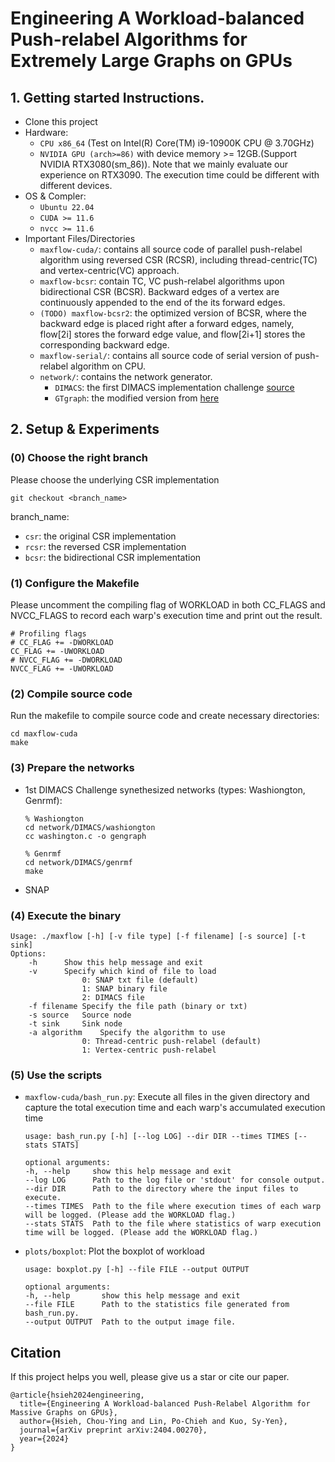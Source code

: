 # Engineering A Workload-balanced Push-relabel Algorithms for Extremely Large Graphs on GPUs

## 1. Getting started Instructions.
- Clone this project
- Hardware:
    - `CPU x86_64` (Test on Intel(R) Core(TM) i9-10900K CPU @ 3.70GHz)
    - `NVIDIA GPU (arch>=86)` with device memory >= 12GB.(Support NVIDIA RTX3080(sm_86)). Note that we mainly evaluate our experience on RTX3090. The execution time could be different with different devices.
- OS & Compler:
    - `Ubuntu 22.04`
    - `CUDA >= 11.6`
    - `nvcc >= 11.6` 
- Important Files/Directories
    - `maxflow-cuda/`: contains all source code of parallel push-relabel algorithm using reversed CSR (RCSR), including thread-centric(TC) and vertex-centric(VC) approach.
    - `maxflow-bcsr`: contain TC, VC push-relabel algorithms upon bidirectional CSR (BCSR). Backward edges of a vertex are continuously appended to the end of the its forward edges.
    - `(TODO) maxflow-bcsr2`: the optimized version of BCSR, where the backward edge is placed right after a forward edges, namely, flow[2i] stores the forward edge value, and flow[2i+1] stores the corresponding backward edge.
    - `maxflow-serial/`: contains all source code of serial version of push-relabel algorithm on CPU.
    - `network/`: contains the network generator.
        - `DIMACS`: the first DIMACS implementation challenge [source](http://archive.dimacs.rutgers.edu/pub/netflow/)
        - `GTgraph`: the modified version from [here](https://www.cse.psu.edu/~kxm85/software/GTgraph/)

## 2. Setup & Experiments

### (0) Choose the right branch
Please choose the underlying CSR implementation
```
git checkout <branch_name>
```
branch_name:
* `csr`: the original CSR implementation
* `rcsr`: the reversed CSR implementation
* `bcsr`: the bidirectional CSR implementation

### (1) Configure the Makefile
Please uncomment the compiling flag of WORKLOAD in both CC_FLAGS and NVCC_FLAGS to record each warp's execution time and print out the result.
```
# Profiling flags
# CC_FLAG += -DWORKLOAD
CC_FLAG += -UWORKLOAD
# NVCC_FLAG += -DWORKLOAD
NVCC_FLAG += -UWORKLOAD
```

### (2) Compile source code
Run the makefile to compile source code and create necessary directories:
```
cd maxflow-cuda
make
```

### (3) Prepare the networks

* 1st DIMACS Challenge synethesized networks (types: Washiongton, Genrmf):
    ```
    % Washiongton
    cd network/DIMACS/washiongton
    cc washington.c -o gengraph

    % Genrmf
    cd network/DIMACS/genrmf
    make
    ```


* SNAP


### (4) Execute the binary
```
Usage: ./maxflow [-h] [-v file type] [-f filename] [-s source] [-t sink]
Options:
	-h		Show this help message and exit
	-v		Specify which kind of file to load
				0: SNAP txt file (default)
				1: SNAP binary file
				2: DIMACS file
	-f filename	Specify the file path (binary or txt)
	-s source	Source node
	-t sink		Sink node
	-a algorithm	Specify the algorithm to use
				0: Thread-centric push-relabel (default)
				1: Vertex-centric push-relabel
```

### (5) Use the scripts

* `maxflow-cuda/bash_run.py`: Execute all files in the given directory and capture the total execution time and each warp's accumulated execution time
    ```
    usage: bash_run.py [-h] [--log LOG] --dir DIR --times TIMES [--stats STATS]

    optional arguments:
    -h, --help     show this help message and exit
    --log LOG      Path to the log file or 'stdout' for console output.
    --dir DIR      Path to the directory where the input files to execute.
    --times TIMES  Path to the file where execution times of each warp will be logged. (Please add the WORKLOAD flag.)
    --stats STATS  Path to the file where statistics of warp execution time will be logged. (Please add the WORKLOAD flag.)
    ```

* `plots/boxplot`: Plot the boxplot of workload
    ```
    usage: boxplot.py [-h] --file FILE --output OUTPUT

    optional arguments:
    -h, --help       show this help message and exit
    --file FILE      Path to the statistics file generated from bash_run.py.
    --output OUTPUT  Path to the output image file.
    ```

## Citation
If this project helps you well, please give us a star or cite our paper.
```
@article{hsieh2024engineering,
  title={Engineering A Workload-balanced Push-Relabel Algorithm for Massive Graphs on GPUs},
  author={Hsieh, Chou-Ying and Lin, Po-Chieh and Kuo, Sy-Yen},
  journal={arXiv preprint arXiv:2404.00270},
  year={2024}
}
``` 

